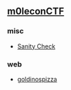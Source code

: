 


## [m0leconCTF](https://ctf.m0lecon.it/)

### misc

- [Sanity Check]()

### web

- [goldinospizza]()
